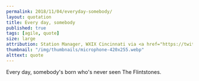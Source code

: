 ```yaml
---
permalink: 2018/11/04/everyday-somebody/
layout: quotation
title: Every day, somebody
published: true
tags: [agile, quote]
size: large
attribution: Station Manager, WXIX Cincinnati via <a href="https://twitter.com/hotdogsladies">Merlin Mann</a>
thumbnail: "/img/thumbnails/microphone-420x255.webp"
alttext: quote
---
```


Every day, somebody's born who's never seen The Flintstones.

